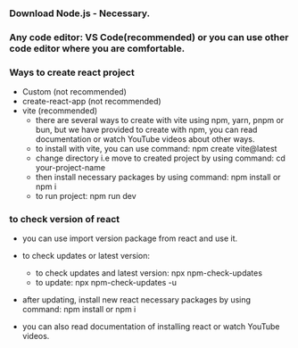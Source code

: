 ### Download Node.js - Necessary.

### Any code editor: VS Code(recommended) or you can use other code editor where you are comfortable.

### Ways to create react project
- Custom (not recommended)
- create-react-app (not recommended)
- vite (recommended)
    - there are several ways to create with vite using npm, yarn, pnpm or bun, but we have provided to create with npm, you can read documentation or watch YouTube videos about other ways.
    - to install with vite, you can use command: npm create vite@latest
    - change directory i.e move to created project by using command: cd your-project-name 
    - then install necessary packages by using command: npm install or npm i
    - to run project: npm run dev

### to check version of react
- you can use import version package from react and use it.

- to check updates or latest version: 
    - to check updates and latest version: npx npm-check-updates 
    - to update: npx npm-check-updates -u
- after updating, install new react necessary packages by using command: npm install or npm i

- you can also read documentation of installing react or watch YouTube videos.